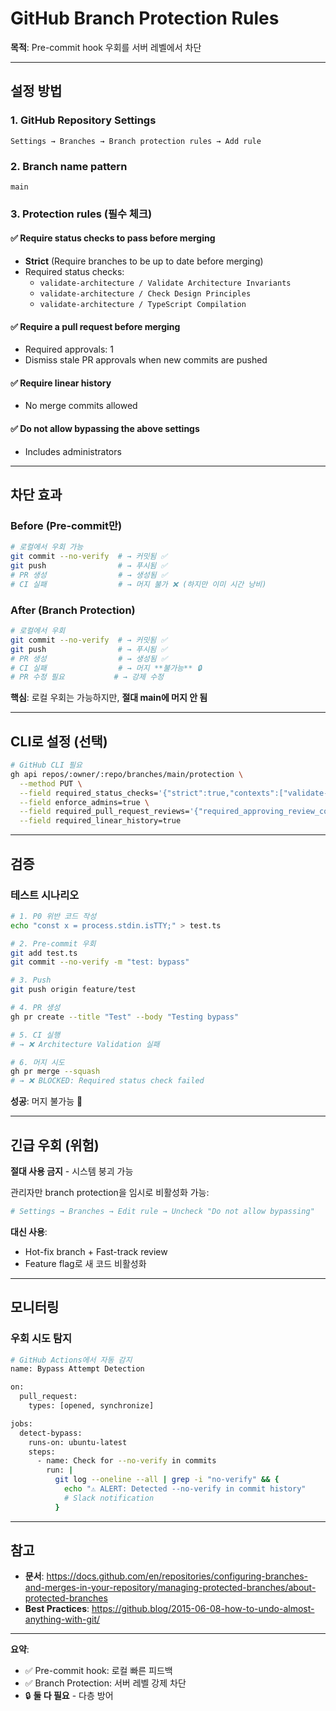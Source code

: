 # GitHub Branch Protection Rules

**목적**: Pre-commit hook 우회를 서버 레벨에서 차단

---

## 설정 방법

### 1. GitHub Repository Settings

```
Settings → Branches → Branch protection rules → Add rule
```

### 2. Branch name pattern

```
main
```

### 3. Protection rules (필수 체크)

#### ✅ Require status checks to pass before merging

- **Strict** (Require branches to be up to date before merging)
- Required status checks:
  - `validate-architecture / Validate Architecture Invariants`
  - `validate-architecture / Check Design Principles`
  - `validate-architecture / TypeScript Compilation`

#### ✅ Require a pull request before merging

- Required approvals: 1
- Dismiss stale PR approvals when new commits are pushed

#### ✅ Require linear history

- No merge commits allowed

#### ✅ Do not allow bypassing the above settings

- Includes administrators

---

## 차단 효과

### Before (Pre-commit만)

```bash
# 로컬에서 우회 가능
git commit --no-verify  # → 커밋됨 ✅
git push                # → 푸시됨 ✅
# PR 생성                # → 생성됨 ✅
# CI 실패                # → 머지 불가 ❌ (하지만 이미 시간 낭비)
```

### After (Branch Protection)

```bash
# 로컬에서 우회
git commit --no-verify  # → 커밋됨 ✅
git push                # → 푸시됨 ✅
# PR 생성                # → 생성됨 ✅
# CI 실패                # → 머지 **불가능** 🔒
# PR 수정 필요           # → 강제 수정
```

**핵심**: 로컬 우회는 가능하지만, **절대 main에 머지 안 됨**

---

## CLI로 설정 (선택)

```bash
# GitHub CLI 필요
gh api repos/:owner/:repo/branches/main/protection \
  --method PUT \
  --field required_status_checks='{"strict":true,"contexts":["validate-architecture / Validate Architecture Invariants","validate-architecture / Check Design Principles","validate-architecture / TypeScript Compilation"]}' \
  --field enforce_admins=true \
  --field required_pull_request_reviews='{"required_approving_review_count":1,"dismiss_stale_reviews":true}' \
  --field required_linear_history=true
```

---

## 검증

### 테스트 시나리오

```bash
# 1. P0 위반 코드 작성
echo "const x = process.stdin.isTTY;" > test.ts

# 2. Pre-commit 우회
git add test.ts
git commit --no-verify -m "test: bypass"

# 3. Push
git push origin feature/test

# 4. PR 생성
gh pr create --title "Test" --body "Testing bypass"

# 5. CI 실행
# → ❌ Architecture Validation 실패

# 6. 머지 시도
gh pr merge --squash
# → ❌ BLOCKED: Required status check failed
```

**성공**: 머지 불가능 🎉

---

## 긴급 우회 (위험)

**절대 사용 금지** - 시스템 붕괴 가능

관리자만 branch protection을 임시로 비활성화 가능:

```bash
# Settings → Branches → Edit rule → Uncheck "Do not allow bypassing"
```

**대신 사용**:

- Hot-fix branch + Fast-track review
- Feature flag로 새 코드 비활성화

---

## 모니터링

### 우회 시도 탐지

```bash
# GitHub Actions에서 자동 감지
name: Bypass Attempt Detection

on:
  pull_request:
    types: [opened, synchronize]

jobs:
  detect-bypass:
    runs-on: ubuntu-latest
    steps:
      - name: Check for --no-verify in commits
        run: |
          git log --oneline --all | grep -i "no-verify" && {
            echo "⚠️ ALERT: Detected --no-verify in commit history"
            # Slack notification
          }
```

---

## 참고

- **문서**: https://docs.github.com/en/repositories/configuring-branches-and-merges-in-your-repository/managing-protected-branches/about-protected-branches
- **Best Practices**: https://github.blog/2015-06-08-how-to-undo-almost-anything-with-git/

---

**요약**:

- ✅ Pre-commit hook: 로컬 빠른 피드백
- ✅ Branch Protection: 서버 레벨 강제 차단
- 🔒 **둘 다 필요** - 다층 방어
